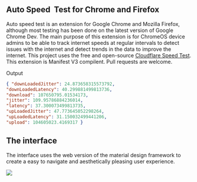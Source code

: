 ## Auto Speed  Test for Chrome and Firefox

Auto speed test is an extension for Google Chrome and Mozilla Firefox, although most testing has been done on the latest version of Google Chrome Dev. The main purpose of this extension is for ChromeOS device admins to be able to track internet speeds at regular intervals to detect issues with the internet and detect trends in the data to improve the internet. This project uses the free and open-source [Cloudflare Speed Test](https://github.com/cloudflare/speedtest). This extension is Manifest V3 compilent. Pull requests are welcome.

Output

```json
{ "downLoadedJitter": 24.873658315573792, 
"downLoadedLatency": 40.299881499813736, 
"download": 107650795.01534173, 
"jitter": 109.95786884236014, 
"latency": 37.300073499813735, 
"upLoadedJitter": 47.773645052298264, 
"upLoadedLatency": 31.150032499441206, 
"upload": 104605023.4169317 }
```

## The interface

The interface uses the web version of the material design framework to create a easy to navigate and aesthetically pleasing user experience.

![](https://i.ibb.co/Z2FC4T9/Screenshot-from-2024-09-05-14-48-37.png)

